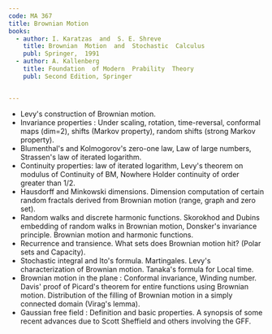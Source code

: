 ```yaml
---
code: MA 367
title: Brownian Motion
books:
  - author: I. Karatzas  and  S. E. Shreve
    title: Brownian  Motion  and  Stochastic  Calculus
    publ: Springer,  1991
  - author: A. Kallenberg
    title: Foundation  of Modern  Prability  Theory
    publ: Second Edition, Springer


---
```


* Levy's construction of Brownian  motion.
* Invariance properties : Under scaling, rotation, time-reversal, conformal   maps (dim=2), shifts (Markov property), random shifts (strong Markov property).
* Blumenthal's and Kolmogorov's  zero-one law,  Law of large numbers, Strassen's  law  of  iterated logarithm.
* Continuity  properties:  law of iterated logarithm,  Levy's theorem on modulus of Continuity  of  BM, Nowhere  Holder continuity  of  order greater than  1/2.
* Hausdorff and Minkowski  dimensions.  Dimension  computation  of  certain  random  fractals  derived  from  Brownian   motion (range, graph and zero set).
* Random  walks  and  discrete  harmonic  functions.    Skorokhod  and  Dubins  embedding  of  random walks  in  Brownian  motion,  Donsker's  invariance  principle. Brownian  motion  and  harmonic  functions.
* Recurrence  and  transience.  What  sets  does  Brownian  motion  hit?  (Polar  sets  and Capacity).
* Stochastic  integral  and  Ito's  formula.  Martingales.  Levy's  characterization  of  Brownian  motion. Tanaka's  formula  for   Local  time.
* Brownian  motion  in  the  plane :  Conformal  invariance,  Winding  number.  Davis' proof  of  Picard's  theorem  for  entire  functions  using  Brownian  motion.  Distribution  of  the  filling  of  Brownian motion  in  a  simply  connected  domain  (Virag's  lemma).
* Gaussian  free field :  Definition  and  basic  properties.  A  synopsis  of  some  recent  advances  due  to  Scott  Sheffield  and  others   involving  the  GFF.

